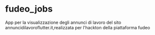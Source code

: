 # fudeo_jobs
App per la visualizzazione degli annunci di lavoro del sito annuncidilavoroflutter.it,realizzata per l'hackton della piattaforma fudeo  
